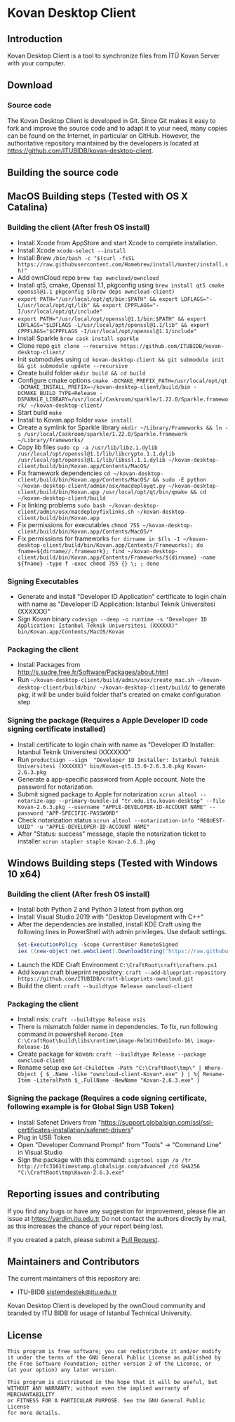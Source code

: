 # Kovan Desktop Client

## Introduction

Kovan Desktop Client is a tool to synchronize files from İTÜ Kovan Server
with your computer.

## Download

### Source code

The Kovan Desktop Client is developed in Git. Since Git makes it easy to
fork and improve the source code and to adapt it to your need, many copies
can be found on the Internet, in particular on GitHub. However, the
authoritative repository maintained by the developers is located at
https://github.com/ITUBIDB/kovan-desktop-client.

## Building the source code

## MacOS Building steps (Tested with OS X Catalina)

### Building the client (After fresh OS install)
* Install Xcode from AppStore and start Xcode to complete installation.
* Install Xcode `xcode-select --install`
* Install Brew `/bin/bash -c "$(curl -fsSL https://raw.githubusercontent.com/Homebrew/install/master/install.sh)"`
* Add ownCloud repo `brew tap owncloud/owncloud`
* Install qt5, cmake, Openssl 1.1, pkgconfig using `brew install qt5 cmake openssl@1.1 pkgconfig $(brew deps owncloud-client)`
* `export PATH="/usr/local/opt/qt/bin:$PATH" && export LDFLAGS="-L/usr/local/opt/qt/lib" && export CPPFLAGS="-I/usr/local/opt/qt/include"`
* `export PATH="/usr/local/opt/openssl@1.1/bin:$PATH" && export LDFLAGS="$LDFLAGS -L/usr/local/opt/openssl@1.1/lib" && export CPPFLAGS="$CPPFLAGS -I/usr/local/opt/openssl@1.1/include"`
* Install Sparkle `brew cask install sparkle`
* Clone repo `git clone --recursive https://github.com/ITUBIDB/kovan-desktop-client/`
* Init submodules using `cd kovan-desktop-client && git submodule init && git submodule update --recursive`
* Create build folder `mkdir build && cd build`
* Configure cmake options `cmake -DCMAKE_PREFIX_PATH=/usr/local/opt/qt -DCMAKE_INSTALL_PREFIX=~/kovan-desktop-client/build/bin -DCMAKE_BUILD_TYPE=Release -DSPARKLE_LIBRARY=/usr/local/Caskroom/sparkle/1.22.0/Sparkle.framework/ ~/kovan-desktop-client/`
* Start build `make`
* Install to Kovan.app folder `make install`
* Create a symlink for Sparkle library `mkdir ~/Library/Frameworks && ln -s /usr/local/Caskroom/sparkle/1.22.0/Sparkle.framework ~/Library/Frameworks/`
* Copy lib files `sudo cp -a /usr/lib/libz.1.dylib /usr/local/opt/openssl@1.1/lib/libcrypto.1.1.dylib /usr/local/opt/openssl@1.1/lib/libssl.1.1.dylib ~/kovan-desktop-client/build/bin/Kovan.app/Contents/MacOS/`
* Fix framework dependencies `cd ~/kovan-desktop-client/build/bin/Kovan.app/Contents/MacOS/ && sudo -E python ~/kovan-desktop-client/admin/osx/macdeployqt.py ~/kovan-desktop-client/build/bin/Kovan.app /usr/local/opt/qt/bin/qmake && cd ~/kovan-desktop-client/build`
* Fix linking problems `sudo bash ~/kovan-desktop-client/admin/osx/macdeployfixlinks.sh ~/kovan-desktop-client/build/bin/Kovan.app`
* Fix permissions for executables  `chmod 755 ~/kovan-desktop-client/build/bin/Kovan.app/Contents/MacOS/*`
* Fix permissions for frameworks `for dirname in $(ls -1 ~/kovan-desktop-client/build/bin/Kovan.app/Contents/Frameworks); do fname=${dirname//.framework}; find ~/kovan-desktop-client/build/bin/Kovan.app/Contents/Frameworks/${dirname} -name ${fname} -type f -exec chmod 755 {} \; ; done`

### Signing Executables
* Generate and install "Developer ID Application" certificate to login chain with name as "Developer ID Application: Istanbul Teknik Universitesi (XXXXXX)"
* Sign Kovan binary `codesign --deep -o runtime -s "Developer ID Application: Istanbul Teknik Universitesi (XXXXXX)" bin/Kovan.app/Contents/MacOS/Kovan`

### Packaging the client
* Install Packages from http://s.sudre.free.fr/Software/Packages/about.html
* Run `~/kovan-desktop-client/build/admin/osx/create_mac.sh ~/kovan-desktop-client/build/bin/ ~/kovan-desktop-client/build/` to generate pkg, it will be under build folder that's created on cmake configuration step

### Signing the package (Requires a Apple Developer ID code signing certificate installed)
* Install certificate to login chain with name as "Developer ID Installer: Istanbul Teknik Universitesi (XXXXXX)"
* Run `productsign --sign  "Developer ID Installer: Istanbul Teknik Universitesi (XXXXXX)" bin/Kovan-qt5.15.0-2.6.3.0.pkg Kovan-2.6.3.pkg`
* Generate a app-specific password from Apple account. Note the password for notarization.
* Submit signed package to Apple for notarization `xcrun altool --notarize-app --primary-bundle-id "tr.edu.itu.kovan-desktop" --file Kovan-2.6.3.pkg --username "APPLE-DEVELOPER-ID-ACCOUNT NAME" --password "APP-SPECIFIC-PASSWORD"`
* Check notarization status `xcrun altool --notarization-info "REQUEST-UUID" -u "APPLE-DEVELOPER-ID-ACCOUNT NAME"`
* After "Status: success" message, staple the notarization ticket to installer `xcrun stapler staple Kovan-2.6.3.pkg`

## Windows Building steps (Tested with Windows 10 x64)

### Building the client (After fresh OS install)
* Install both Python 2 and Python 3 latest from python.org
* Install Visual Studio 2019 with "Desktop Development with C++"
* After the dependencies are installed, install KDE Craft using the following lines in PowerShell with admin privileges. Use default settings.
  ```powershell
  Set-ExecutionPolicy -Scope CurrentUser RemoteSigned
  iex ((new-object net.webclient).DownloadString('https://raw.githubusercontent.com/KDE/craft/master/setup/install_craft.ps1'))
  ```
* Launch the KDE Craft Environment `C:\CraftRoot\craft\craftenv.ps1`
* Add kovan craft blueprint repository: `craft --add-blueprint-repository https://github.com/ITUBIDB/craft-blueprints-owncloud.git`
* Build the client: `craft --buildtype Release owncloud-client`

### Packaging the client
* Install nsis: `craft --buildtype Release nsis`
* There is mismatch folder name in dependencies. To fix, run following command in powershell
  `Rename-Item C:\CraftRoot\build\libs\runtime\image-RelWithDebInfo-16\ image-Release-16`
* Create package for kovan: `craft --buildtype Release --package owncloud-client`
* Rename setup exe `Get-ChildItem -Path "C:\CraftRoot\tmp\" | Where-Object { $_.Name -like "owncloud-client-Kovan*.exe" } | %{ Rename-Item -LiteralPath $_.FullName -NewName "Kovan-2.6.3.exe" }`

### Signing the package (Requires a code signing certificate, following example is for Global Sign USB Token)
* Install Safenet Drivers from "https://support.globalsign.com/ssl/ssl-certificates-installation/safenet-drivers"
* Plug in USB Token
* Open "Developer Command Prompt" from "Tools" -> "Command Line" in Visual Studio
* Sign the package with this command: `signtool sign /a /tr http://rfc3161timestamp.globalsign.com/advanced /td SHA256 "C:\CraftRoot\tmp\Kovan-2.6.3.exe"`

## Reporting issues and contributing

If you find any bugs or have any suggestion for improvement, please
file an issue at https://yardim.itu.edu.tr Do not
contact the authors directly by mail, as this increases the chance
of your report being lost.

If you created a patch, please submit a [Pull
Request](https://github.com/ITUBIDB/kovan-desktop-client/pulls).

## Maintainers and Contributors

The current maintainers of this repository are:

* ITU-BIDB <sistemdestek@itu.edu.tr>

Kovan Desktop Client is developed by the ownCloud community and branded by ITU BIDB for usage of Istanbul Technical University.

## License

    This program is free software; you can redistribute it and/or modify
    it under the terms of the GNU General Public License as published by
    the Free Software Foundation; either version 2 of the License, or
    (at your option) any later version.

    This program is distributed in the hope that it will be useful, but
    WITHOUT ANY WARRANTY; without even the implied warranty of MERCHANTABILITY
    or FITNESS FOR A PARTICULAR PURPOSE. See the GNU General Public License
    for more details.
